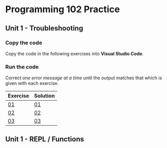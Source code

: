 # Programming 102 Practice

## **Unit 1** - Troubleshooting

### **Copy the code**

Copy the code in the following exercises into **Visual Studio Code**. 

### **Run the code**

Correct *one error message at a time* until the output matches that which is given with each exercise. 

|Exercise|Solution
|------------------|--------------------------------------|
[01](exercise_1.md)|[01](solutions/exercise_2_solution.md)| 
[02](exercise_2.md)|[02](solutions/exercise_2_solution.md)|
[03](exercise_3.md)|[03](solutions/exercise_3_solution.md)|  

## **Unit 1** - REPL / Functions


